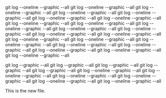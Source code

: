 git log --oneline --graphic --all
git log --oneline --graphic --all
git log --oneline --graphic --all
git log --oneline --graphic --all
git log --oneline --graphic --all
git log --oneline --graphic --all
git log --oneline --graphic --all
git log --oneline --graphic --all
git log --oneline --graphic --all
git log --oneline --graphic --all
git log --oneline --graphic --all
git log --oneline --graphic --all
git log --oneline --graphic --all
git log --oneline --graphic --all
git log --oneline --graphic --all
git log --oneline --graphic --all
git log --oneline --graphic --all
git log --oneline --graphic --all
git log --oneline --graphic --all
git log --oneline --graphic --all
git log --oneline --graphic --all
git log --oneline --graphic --all

git log --graphic --all
git log --graphic --all
git log --graphic --all
git log --graphic --all
git log --graphic --all
git log --oneline --graphic --all
git log --oneline --graphic --all
git log --oneline --graphic --all
git log --oneline --graphic --all
git log --oneline --graphic --all
git log --oneline --graphic --all


This is the new file.



